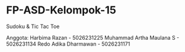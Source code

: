 # FP-ASD-Kelompok-15
Sudoku &amp; Tic Tac Toe

Anggota:
Harbima Razan - 5026231225
Muhammad Artha Maulana S - 5026231134
Redo Adika Dharmawan - 5026231171